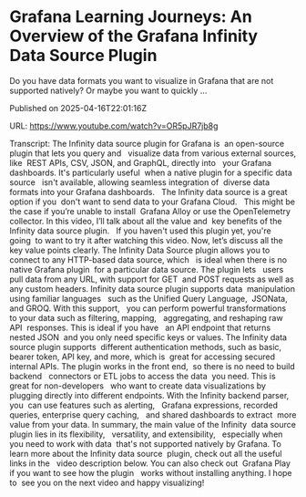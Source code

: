 # Grafana Learning Journeys: An Overview of the Grafana Infinity Data Source Plugin

Do you have data formats you want to visualize in Grafana that are not supported natively? Or maybe you want to quickly ...

Published on 2025-04-16T22:01:16Z

URL: https://www.youtube.com/watch?v=OR5pJR7jb8g

Transcript: The Infinity data source plugin for Grafana is 
an open-source plugin that lets you query and   visualize data from various external sources, like 
REST APIs, CSV, JSON, and GraphQL, directly into   your Grafana dashboards. It's particularly useful 
when a native plugin for a specific data source   isn't available, allowing seamless integration of 
diverse data formats into your Grafana dashboards.   The Infinity data source is a great option if you 
don't want to send data to your Grafana Cloud.   This might be the case if you’re unable to install 
Grafana Alloy or use the OpenTelemetry collector. In this video, I’ll talk about all the value and 
key benefits of the Infinity data source plugin.   If you haven't used this plugin yet, you're going 
to want to try it after watching this video. Now, let’s discuss all the 
key value points clearly. The Infinity Data Source plugin allows you to 
connect to any HTTP-based data source, which   is ideal when there is no native Grafana plugin 
for a particular data source. The plugin lets   users pull data from any URL, with support for GET 
and POST requests as well as any custom headers. Infinity data source plugin supports data 
manipulation using familiar languages   such as the Unified Query Language, 
JSONata, and GROQ. With this support,   you can perform powerful transformations 
to your data such as filtering, mapping,   aggregating, and reshaping raw API 
responses. This is ideal if you have   an API endpoint that returns nested JSON 
and you only need specific keys or values. The Infinity data source plugin supports 
different authentication methods, such as basic,   bearer token, API key, and more, which is 
great for accessing secured internal APIs. The plugin works in the front end, 
so there is no need to build backend   connectors or ETL jobs to access the data 
you need. This is great for non-developers   who want to create data visualizations by 
plugging directly into different endpoints. With the Infinity backend parser, you 
can use features such as alerting,   Grafana expressions, recorded 
queries, enterprise query caching,   and shared dashboards to extract 
more value from your data. In summary, the main value of the Infinity 
data source plugin lies in its flexibility,   versatility, and extensibility,   especially when you need to work with data 
that's not supported natively by Grafana. To learn more about the Infinity data source 
plugin, check out all the useful links in the   video description below. You can also check out 
Grafana Play if you want to see how the plugin   works without installing anything. I hope to 
see you on the next video and happy visualizing!

